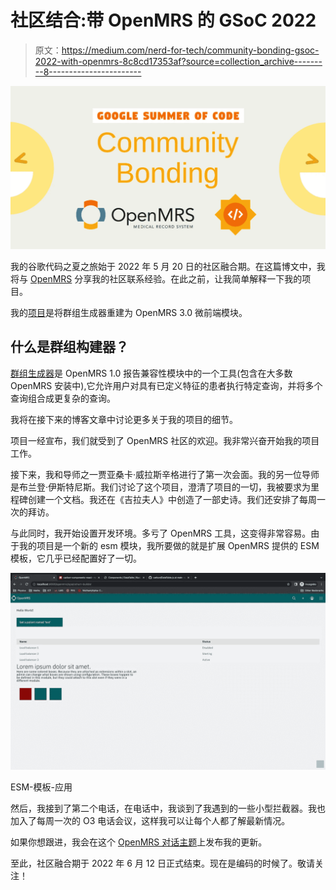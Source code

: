 # 社区结合:带 OpenMRS 的 GSoC 2022

> 原文：<https://medium.com/nerd-for-tech/community-bonding-gsoc-2022-with-openmrs-8c8cd17353af?source=collection_archive---------8----------------------->

![](img/8ff72040fca079c4005384023236123d.png)

我的谷歌代码之夏之旅始于 2022 年 5 月 20 日的社区融合期。在这篇博文中，我将与 [OpenMRS](https://openmrs.org/) 分享我的社区联系经验。在此之前，让我简单解释一下我的项目。

我的[项目](https://summerofcode.withgoogle.com/programs/2022/projects/8EksU68Y)是将群组生成器重建为 OpenMRS 3.0 微前端模块。

## 什么是群组构建器？

[群组生成器](https://guide.openmrs.org/en/Using%20Data/cohort-builder.html)是 OpenMRS 1.0 报告兼容性模块中的一个工具(包含在大多数 OpenMRS 安装中),它允许用户对具有已定义特征的患者执行特定查询，并将多个查询组合成更复杂的查询。

我将在接下来的博客文章中讨论更多关于我的项目的细节。

项目一经宣布，我们就受到了 OpenMRS 社区的欢迎。我非常兴奋开始我的项目工作。

接下来，我和导师之一贾亚桑卡·威拉斯辛格进行了第一次会面。我的另一位导师是布兰登·伊斯特尼斯。我们讨论了这个项目，澄清了项目的一切，我被要求为里程碑创建一个文档。我还在《吉拉夫人》中创造了一部史诗。我们还安排了每周一次的拜访。

与此同时，我开始设置开发环境。多亏了 OpenMRS 工具，这变得非常容易。由于我的项目是一个新的 esm 模块，我所要做的就是扩展 OpenMRS 提供的 ESM 模板，它几乎已经配置好了一切。

![](img/4b22628daa003153804b3b3791cb6bb5.png)

ESM-模板-应用

然后，我接到了第二个电话，在电话中，我谈到了我遇到的一些小型拦截器。我也加入了每周一次的 O3 电话会议，这样我可以让每个人都了解最新情况。

如果你想跟进，我会在这个 [OpenMRS 对话主题](https://talk.openmrs.org/t/gsoc-2022-redo-legacy-ui-cohort-builder-project-updates/36847)上发布我的更新。

至此，社区融合期于 2022 年 6 月 12 日正式结束。现在是编码的时候了。敬请关注！